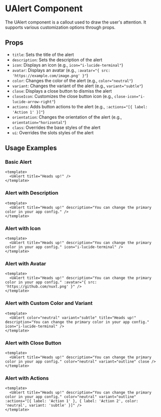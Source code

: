 # UAlert Component

The UAlert component is a callout used to draw the user's attention. It supports various customization options through props.

## Props

- `title`: Sets the title of the alert
- `description`: Sets the description of the alert
- `icon`: Displays an icon (e.g., `icon="i-lucide-terminal"`)
- `avatar`: Displays an avatar (e.g., `:avatar="{ src: 'https://example.com/image.png' }"`)
- `color`: Changes the color of the alert (e.g., `color="neutral"`)
- `variant`: Changes the variant of the alert (e.g., `variant="subtle"`)
- `close`: Displays a close button to dismiss the alert
- `closeIcon`: Customizes the close button icon (e.g., `close-icon="i-lucide-arrow-right"`)
- `actions`: Adds button actions to the alert (e.g., `:actions="[{ label: 'Action 1' }]"`)
- `orientation`: Changes the orientation of the alert (e.g., `orientation="horizontal"`)
- `class`: Overrides the base styles of the alert
- `ui`: Overrides the slots styles of the alert

## Usage Examples

### Basic Alert
```vue
<template>
  <UAlert title="Heads up!" />
</template>
```

### Alert with Description
```vue
<template>
  <UAlert title="Heads up!" description="You can change the primary color in your app config." />
</template>
```

### Alert with Icon
```vue
<template>
  <UAlert title="Heads up!" description="You can change the primary color in your app config." icon="i-lucide-terminal" />
</template>
```

### Alert with Avatar
```vue
<template>
  <UAlert title="Heads up!" description="You can change the primary color in your app config." :avatar="{ src: 'https://github.com/nuxt.png' }" />
</template>
```

### Alert with Custom Color and Variant
```vue
<template>
  <UAlert color="neutral" variant="subtle" title="Heads up!" description="You can change the primary color in your app config." icon="i-lucide-terminal" />
</template>
```

### Alert with Close Button
```vue
<template>
  <UAlert title="Heads up!" description="You can change the primary color in your app config." color="neutral" variant="outline" close />
</template>
```

### Alert with Actions
```vue
<template>
  <UAlert title="Heads up!" description="You can change the primary color in your app config." color="neutral" variant="outline" :actions="[{ label: 'Action 1' }, { label: 'Action 2', color: 'neutral', variant: 'subtle' }]" />
</template>
```